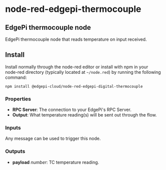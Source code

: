 # node-red-edgepi-thermocouple

## EdgePi thermocouple node

EdgePi thermocouple node that reads temperature on input received.

## Install

Install normally through the node-red editor or install with npm in your node-red directory
(typically located at `~/node.red`) by running the following command:

```
npm install @edgepi-cloud/node-red-edgepi-digital-thermocouple
```

### Properties

- **RPC Server**: The connection to your EdgePi's RPC Server.
- **Output**: What temperature reading(s) will be sent out through the flow.

### Inputs

Any message can be used to trigger this node.

### Outputs

- **payload** _number_: TC temperature reading.
